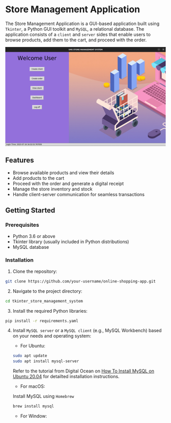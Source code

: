 # Store Management Application

The Store Management Application is a GUI-based application built using `Tkinter`, a Python GUI toolkit and `MySQL`, a relational database. The application consists of a `client` and `server` sides that enable users to browse products, add them to the cart, and proceed with the order.

![Home](asset/images/home.png)

## Features

- Browse available products and view their details
- Add products to the cart
- Proceed with the order and generate a digital receipt
- Manage the store inventory and stock
- Handle client-server communication for seamless transactions

## Getting Started

### Prerequisites

- Python 3.6 or above
- Tkinter library (usually included in Python distributions)
- MySQL database

### Installation

1. Clone the repository:

```bash
git clone https://github.com/your-username/online-shopping-app.git
```

2. Navigate to the project directory:

```bash
cd tkinter_store_management_system
```

3. Install the required Python libraries:

```bash
pip install -r requirements.yaml
```

4. Install `MySQL server` or a `MySQL client` (e.g., MySQL Workbench) based on your needs and operating system:

   - For Ubuntu:

   ```bash
   sudo apt update
   sudo apt install mysql-server
   ```

   Refer to the tutorial from Digital Ocean on [How To Install MySQL on Ubuntu 20.04](https://www.digitalocean.com/community/tutorials/how-to-install-mysql-on-ubuntu-20-04) for detailted installation instructions.

   - For macOS:

   Install MySQL using `Homebrew`

   ```bash
   brew install mysql
   ```

   - For Window:
